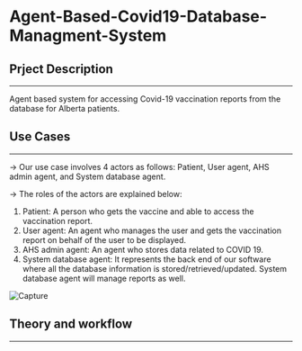 # Agent-Based-Covid19-Database-Managment-System

## Prject Description
----------------------
Agent based system for accessing Covid-19 vaccination reports from the database for Alberta patients.

  
## Use Cases
----------------------
-> Our use case involves 4 actors as follows: Patient, User agent, AHS admin agent, and System database agent.

-> The roles of the actors are explained below:
   
   1) Patient: A person who gets the vaccine and able to access the vaccination report.
   2) User agent: An agent who manages the user and gets the vaccination report on behalf of the user to be displayed. 
   3) AHS admin agent: An agent who stores data related to COVID 19.
   4) System database agent: It represents the back end of our software where all the database information is stored/retrieved/updated. System database agent will manage reports                                as well.

![Capture](https://user-images.githubusercontent.com/24715827/136296510-0e911c1d-2d1a-48b8-8fc3-81cbdae2f5c9.PNG)


## Theory and workflow
----------------------


## 
